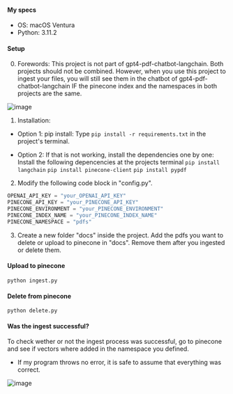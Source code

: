#### My specs
- OS: macOS Ventura 
- Python: 3.11.2

#### Setup
0. Forewords:
  This project is not part of gpt4-pdf-chatbot-langchain. Both projects should not be combined.
  However, when you use this project to ingest your files, you will still see them in the chatbot of gpt4-pdf-chatbot-langchain IF the pinecone index and the namespaces in both projects are the same.

  ![image](https://user-images.githubusercontent.com/132441647/236612075-22b00aaf-ffe9-4de7-b0a2-5e59bb209931.png)

1. Installation:
  - Option 1: pip install:
    Type `pip install -r requirements.txt` in the project's terminal.
  
  - Option 2: If that is not working, install the dependencies one by one: 
    Install the following depencencies at the projects terminal
    `pip install langchain`
    `pip install pinecone-client`
    `pip install pypdf`

2. Modify the following code block in "config.py".
  ```python
OPENAI_API_KEY = "your_OPENAI_API_KEY"
PINECONE_API_KEY = "your_PINECONE_API_KEY"
PINECONE_ENVIRONMENT = "your_PINECONE_ENVIRONMENT"
PINECONE_INDEX_NAME = "your_PINECONE_INDEX_NAME"
PINECONE_NAMESPACE = "pdfs"
  ```

3. Create a new folder "docs" inside the project.
  Add the pdfs you want to delete or upload to pinecone in "docs".
  Remove them after you ingested or delete them.

#### Upload to pinecone
`python ingest.py`

#### Delete from pinecone
`python delete.py`

#### Was the ingest successful?
To check wether or not the ingest process was successful, go to pinecone and see if vectors where added in the namespace you defined.
- If my program throws no error, it is safe to assume that everything was correct.

![image](https://user-images.githubusercontent.com/132441647/236612380-9ee52077-aa5f-4f7d-bd61-a606f4bbc5ce.png)
